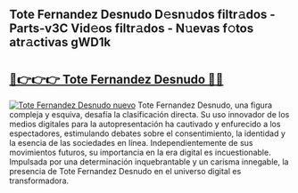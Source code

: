 ## Tote Fernandez Desnudo D𝚎sn𝚞dos filtr𝚊dos - Parts-v3C Vid𝚎os filtr𝚊dos - N𝚞evas f𝚘tos atr𝚊ctivas gWD1k

# <h2><a href="http://mb4m8y8.tromn.icu/?c=Tote+Fernandez+Desnudo">🔗👉👉👉 Tote Fernandez Desnudo 🔗🔗</a></h2>

[![Tote Fernandez Desnudo nuevo](https://i.imgur.com/pEAQMta.gif)](http://mb4m8y8.tromn.icu/?c=Tote+Fernandez+Desnudo)
Tote Fernandez Desnudo, una figura compleja y esquiva, desafía la clasificación directa. Su uso innovador de los medios digitales para la autopresentación ha cautivado y enfurecido a los espectadores, estimulando debates sobre el consentimiento, la identidad y la esencia de las sociedades en línea. Independientemente de sus movimientos futuros, su importancia en la era digital es incuestionable. Impulsada por una determinación inquebrantable y un carisma innegable, la presencia de Tote Fernandez Desnudo en el universo digital es transformadora.
